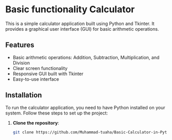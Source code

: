 # Basic functionality  Calculator

This is a simple calculator application built using Python and Tkinter. It provides a graphical user interface (GUI) for basic arithmetic operations.

## Features

- Basic arithmetic operations: Addition, Subtraction, Multiplication, and Division
- Clear screen functionality
- Responsive GUI built with Tkinter
- Easy-to-use interface

## Installation

To run the calculator application, you need to have Python installed on your system. Follow these steps to set up the project:

1. **Clone the repository**:
   ```bash
   git clone https://github.com/Muhammad-tuaha/Basic-Calculator-in-Python.git
